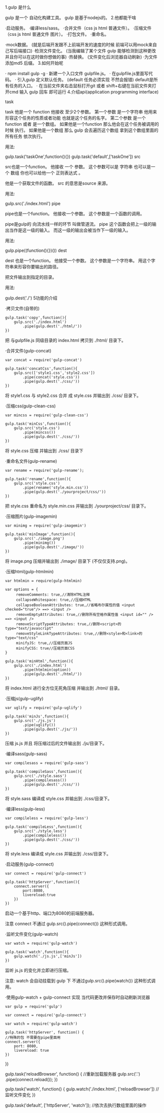 1.gulp 是什么

gulp 是一个 自动化构建工具。
gulp 是基于nodejs的。
2.他都能干啥

·启动服务。
·编译less/sass。
·合并文件（css js html 普通文件）。
·压缩文件（css js html 普通文件 图片）。
·打包文件。
·重命名。

·mock数据。    (就是后端开发跟不上前端开发的速度的时候 前端可以用mock来自己写后端接口)
·检测文件变化。 (当我编辑了某个文件 gulp 能够检测到这种更改并且你可以在这时做你想做的事)
·热替换。     (文件变化后浏览器自动刷新)
·为文件添加md5 后缀。
3.如何开始呢

· npm install gulp -g
· 新建一个入口文件 gulpfile.js。
· 在gulpfile.js里面写代码。
· 引入gulp 定义默认任务。 (default 任务必须实现 不然会报错)   default是所有任务的入口。
· 在当前文件夹右击鼠标打开git 或者 shift+右键在当前文件夹打开cmd 输入 gulp 回车 即可运行 
4.介绍api(application programming interface)

task

task 他是一个 function 他接收 至少2个参数。
第一个参数 是一个字符串 他用来形容这个任务的性质或者功能  也就是这个任务的名字。
第二个参数 是一个function 或者 是一个数组。
如果他是一个function 那么他会在这个任务被调用的时候 执行。
如果他是一个数组 那么 gulp 会去遍历这个数组 拿到这个数组里面的所有任务 依次执行。

用法:

gulp.task('taskOne',function(){})
gulp.task('default',['taskOne'])
src

src也是一个function。
他接收 一个 参数。
这个参数可以是 字符串 也可以是一个 数组 你也可以给他一个 正则表达式 。

他是一个获取文件的函数。 src 的意思是source 来源。

用法:

gulp.src('./index.html')
pipe

pipe也是一个function。
他接收一个参数。
这个参数是一个函数的调用。

pipe是gulp的 向流水线一样的环节 叫做管道流。
pipe 这个函数会把上一级的输出当作是这一级的输入。
而这一级的输出会被当作下一级的输入。

用法:

gulp.pipe((function(){})())
dest

dest 也是一个function。
他接受一个参数。
这个参数是一个字符串。
用这个字符串来形容你要输出的路径。

把文件输出到指定的目录。

用法:

gulp.dest('./')
5功能的介绍

·拷贝文件(自带的)

    gulp.task('copy',function(){
        gulp.src('./index.html')
            .pipe(gulp.dest('./html/'))
    })
把 与gulpfile.js 同级目录的 index.html 拷贝到 ./html/ 目录下。

·合并文件(gulp-concat)

    var concat = require('gulp-concat')

    gulp.task('concatCss',function(){
        gulp.src(['style1.css','style2.css'])
            .pipe(concat('style.css'))
            .pipe(gulp.dest('./css/'))
    })
将 style1.css 与 style2.css 合并 成 style.css 并输出到 ./css/ 目录下。

·压缩css(gulp-clean-css)

    var mincss = require('gulp-clean-css')

    gulp.task('minCss',function(){
        gulp.src('style.css')
            .pipe(mincss())
            .pipe(gulp.dest('./css/'))
    })
将 style.css 压缩 并输出到 ./css/ 目录下

·重命名文件(gulp-rename)

    var rename = require('gulp-rename');

    gulp.task('rename',function(){
        gulp.src('style.css')
            .pipe(rename('style.min.css'))
            .pipe(gulp.dest('./yourproject/css/'))
    })
把 style.css 重命名为 style.min.css 并输出到 ./yourproject/css/ 目录下。

·压缩图片(gulp-imagemin)

    var minimg = require('gulp-imagemin')

    gulp.task('minImage',function(){
        gulp.src('./image.png')
            .pipe(minimg())
            .pipe(gulp.dest('./image/'))
    })
将 image.png 压缩并输出到 ./image/ 目录下 (不仅仅支持.png)。

·压缩html(gulp-htmlmin)

    var htmlmin = require(gulp-htmlmin)

    var options = {
         removeComments: true,//清除HTML注释
         collapseWhitespace: true,//压缩HTML
         collapseBooleanAttributes: true,//省略布尔属性的值 <input checked="true"/> ==> <input />
         removeEmptyAttributes: true,//删除所有空格作属性值 <input id="" /> ==> <input />
         removeScriptTypeAttributes: true,//删除<script>的type="text/javascript"
         removeStyleLinkTypeAttributes: true,//删除<style>和<link>的type="text/css"
         minifyJS: true,//压缩页面JS
         minifyCSS: true//压缩页面CSS
 	}

    gulp.task('minHtml',function(){
        gulp.src('./index.html')
            .pipe(htmlmin(option))
            .pipe(gulp.dest('./html/'))
    })
将 index.html 进行全方位无死角压缩 并输出到 ./html/ 目录。

·压缩js(gulp-uglify)

    var uglify = require('gulp-uglify')

    gulp.task('minJs',function(){
        gulp.src('./js.js')
            .pipe(uglify())
            .pipe(gulp.dest('./js/'))
    })
压缩 js.js 并且 将压缩过后的文件输出到 ./js/目录下。

·编译sass(gulp-sass)

    var compilesass = require('gulp-sass')

    gulp.task('compileSass',function(){
        gulp.src('./style.sass')
            .pipe(compilesass())
            .pipe(gulp.dest('./css/'))
    })
将 style.sass 编译成 style.css 并输出到 ./css/目录下。

·编译less(gulp-less)

    var compileless = require('gulp-less')

    gulp.task('compileLess',function(){
        gulp.src('./style.less')
            .pipe(compileless())
            .pipe(gulp.dest('./css/'))
    })
将 style.less 编译成 style.css 并输出到 ./css/目录下。

·启动服务(gulp-connect)

    var connect = require('gulp-connect')

    gulp.task('httpServer',function(){
        connect.server({
            port:8080,
            livereload:true
        })
    })
启动一个基于http、端口为8080的前端服务器。

注意 connect 不通过 gulp.src().pipe(connect()) 这种形式调用。

·监听文件变化(gulp-watch)

    var watch = require('gulp-watch')

    gulp.task('watch',function(){
        gulp.watch('./js.js',['minJs'])
    })
监听 js.js 的变化并立即进行压缩。

注意: watch 会自动挂载到 gulp 下 不通过gulp.src().pipe(watch()) 这种形式调用。

·使用gulp-watch + gulp-connect 实现 当代码更改并保存时自动刷新浏览器

    var gulp = require('gulp')

    var connect = require('gulp-connect')

    var watch = require('gulp-watch')

    gulp.task('httpServer', function() {
    //特殊的包 不需要在pipe里面用
    connect.server({
        port: 8080,
        livereload: true
    })
})

gulp.task('reloadBrowser', function() { //重新加载服务器
    gulp.src('.')
        .pipe(connect.reload());
})

gulp.task('watch', function() {
    gulp.watch('./index.html', ['reloadBrowser']) //监听文件变化
})

gulp.task('default', ['httpServer', 'watch']); //依次去执行数组里面的操作